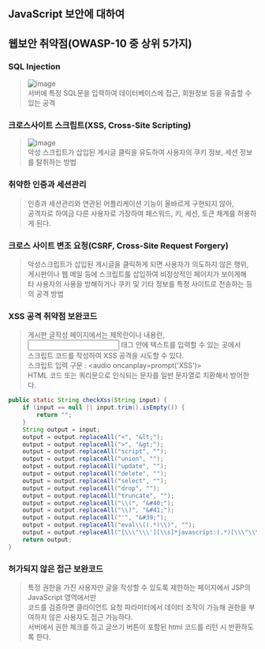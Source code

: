 ##  JavaScript 보안에 대하여

## 웹보안 취약점(OWASP-10 중 상위 5가지)

### SQL Injection
> ![image](https://github.com/jinjucha/jinjucha.github.io/assets/46393932/8c218130-8fb5-4bba-889b-61d8c8f4c86e) <br>
> 서버에 특정 SQL문을 입력하여 데이터베이스에 접근, 회원정보 등을 유출할 수 있는 공격

### 크로스사이트 스크립트(XSS, Cross-Site Scripting)
> ![image](https://github.com/jinjucha/jinjucha.github.io/assets/46393932/4ecf718f-8195-47ca-816b-abe7bdde6342) <br>
> 악성 스크립트가 삽입된 게시글 클릭을 유도하여 사용자의 쿠키 정보, 세션 정보를 탈취하는 방법

### 취약한 인증과 세션관리
> 인증과 세션관리와 연관된 어플리케이션 기능이 올바르게 구현되지 않아, <br>
> 공격자로 하여금 다른 사용자로 가장하여 패스워드, 키, 세션, 토큰 체계를 허용하게 된다.

### 크로스 사이트 변조 요청(CSRF, Cross-Site Request Forgery)
> 악성스크립트가 삽입된 게시글을 클릭하게 되면 사용자가 의도하지 않은 행위, <br>
> 게시판이나 웹 메일 등에 스크립트를 삽입하여 비정상적인 페이지가 보이게해 <br>
> 타 사용자의 사용을 방해하거나 쿠키 및 기타 정보를 특정 사이트로 전송하는 등의 공격 방법

### XSS 공격 취약점 보완코드
> 게시판 글작성 페이지에서는 제목란이나 내용란, <input/> 태그 안에 텍스트를 입력할 수 있는 곳에서 <br>
> 스크립트 코드를 작성하여 XSS 공격을 시도할 수 있다.<br>
> 스크립트 입력 구문 : <audio oncanplay=prompt('XSS')><source src="https://공격자.서버/test.wav" type="audio/wav"></audio> <br>
> HTML 코드 또는 쿼리문으로 인식되는 문자를 일반 문자열로 치환해서 방어한다.
```java
public static String checkXss(String input) {
    if (input == null || input.trim().isEmpty()) {
        return "";
    }
    String output = input;
    output = output.replaceAll("<", "&lt;");
    output = output.replaceAll(">", "&gt;");
    output = output.replaceAll("script", "");
    output = output.replaceAll("union", "");
    output = output.replaceAll("update", "");
    output = output.replaceAll("delete", "");
    output = output.replaceAll("select", "");
    output = output.replaceAll("drop", "");
    output = output.replaceAll("truncate", "");
    output = output.replaceAll("\\(", "&#40;");
    output = output.replaceAll("\\)", "&#41;");
    output = output.replaceAll("'", "&#39;");
    output = output.replaceAll("eval\\((.*)\\)", "");
    output = output.replaceAll("[\\\"\\\'][\\s]*javascript:(.*)[\\\"\\\']", "\"\"");
    return output;
}
```

### 허가되지 않은 접근 보완코드
> 특정 권한을 가진 사용자만 글을 작성할 수 있도록 제한하는 페이지에서 JSP의 JavaScript 영역에서만 <br>
> 코드를 검증하면 클라이언트 요청 파라미터에서 데이터 조작이 가능해 권한을 부여하지 않은 사용자도 접근 가능하다. <br>
> 서버에서 권한 체크를 하고 글쓰기 버튼이 포함된 html 코드를 리턴 시 반환하도록 한다.
```java

```
